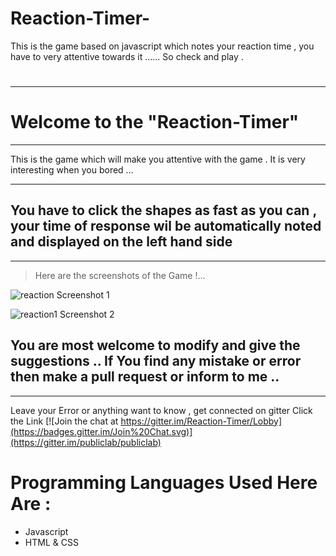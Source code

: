 # Reaction-Timer-
This is the game based on javascript which notes your reaction time , you have to very attentive towards it ......  So  check and play .


# 
***
# Welcome to the **"Reaction-Timer"**
***

This is the game which will make you attentive with the game . It is very interesting when you bored ...
***


## You have to click the shapes as fast  as you can , your time of response wil be automatically noted and displayed on the left hand side

***
> Here are the screenshots of the Game !...

  ![reaction](https://user-images.githubusercontent.com/34159717/43367366-62ade7a8-9369-11e8-9d52-aabe76f742d7.JPG)
Screenshot 1

![reaction1](https://user-images.githubusercontent.com/34159717/43367367-63108aca-9369-11e8-96a6-ba5fc79201bb.JPG)
Screenshot 2

## You are most welcome to modify and give the suggestions .. If You find any mistake or error then make a pull request or inform to me ..
***
Leave your Error or anything want to know , get connected on gitter Click the Link
[![Join the chat at https://gitter.im/Reaction-Timer/Lobby](https://badges.gitter.im/Join%20Chat.svg)](https://gitter.im/publiclab/publiclab)

# Programming Languages Used Here Are :
* Javascript
* HTML & CSS 
